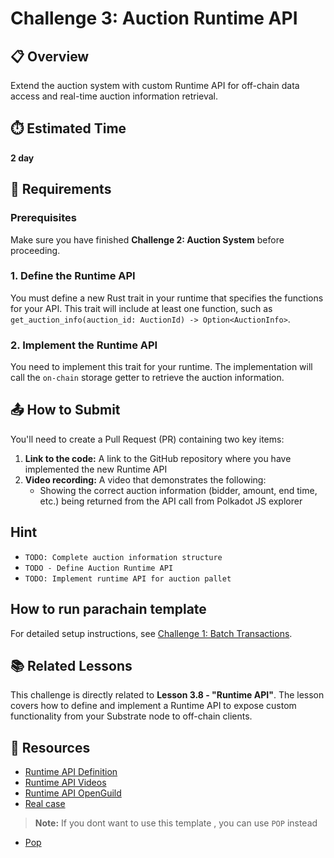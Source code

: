 # Challenge 3: Auction Runtime API

## 📋 Overview
Extend the auction system with custom Runtime API for off-chain data access and real-time auction information retrieval.

## ⏱️ Estimated Time
**2 day**

## 🎯 Requirements

### Prerequisites
Make sure you have finished **Challenge 2: Auction System** before proceeding.

### 1. Define the Runtime API
You must define a new Rust trait in your runtime that specifies the functions for your API. This trait will include at least one function, such as `get_auction_info(auction_id: AuctionId) -> Option<AuctionInfo>`.

### 2. Implement the Runtime API
You need to implement this trait for your runtime. The implementation will call the `on-chain` storage getter to retrieve the auction information.

## 📤 How to Submit

You'll need to create a Pull Request (PR) containing two key items:

1. **Link to the code:** A link to the GitHub repository where you have implemented the new Runtime API
2. **Video recording:** A video that demonstrates the following:
   - Showing the correct auction information (bidder, amount, end time, etc.) being returned from the API call from Polkadot JS explorer

## Hint
- `TODO: Complete auction information structure`
- `TODO - Define Auction Runtime API` 
- `TODO: Implement runtime API for auction pallet`

## How to run parachain template

For detailed setup instructions, see [Challenge 1: Batch Transactions](../1-batch-transaction/README.md#how-to-run).


## 📚 Related Lessons

This challenge is directly related to **Lesson 3.8 - "Runtime API"**. The lesson covers how to define and implement a Runtime API to expose custom functionality from your Substrate node to off-chain clients.


## 🔗 Resources

- [Runtime API Definition](https://docs.polkadot.com/polkadot-protocol/parachain-basics/node-and-runtime/#runtime-apis)
- [Runtime API Videos](https://www.youtube.com/watch?v=BTz39Kzlv-U&list=PLnhzaKpksqOKiqu9DDjGnmZWB0hYTaOUC&index=9)
- [Runtime API OpenGuild](https://bootcamp.openguild.wtf/building-a-blockchain-with-polkadot-sdk/polkadot-sdk/substrate/runtime-api-and-rpc)
- [Real case](https://github.com/KILTprotocol/kilt-node/tree/develop/runtime-api)

> **Note:** If you dont want to use this template , you can use `POP` instead
- [Pop](https://learn.onpop.io/chains/guides/create-a-new-parachain) 
